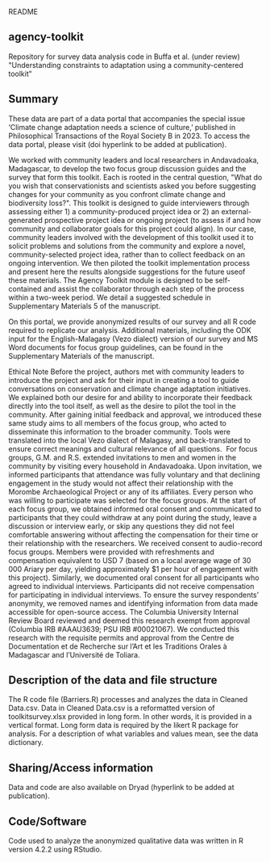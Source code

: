 README

## agency-toolkit
Repository for survey data analysis code in Buffa et al. (under review) "Understanding constraints to adaptation using a community-centered toolkit"

## Summary
These data are part of a data portal that accompanies the special issue ‘Climate change adaptation needs a science of culture,’ published in Philosophical Transactions of the Royal Society B in 2023. To access the data portal, please visit (doi hyperlink to be added at publication).

We worked with community leaders and local researchers in Andavadoaka, Madagascar, to develop the two focus group discussion guides and the survey that form this toolkit. Each is rooted in the central question, "What do you wish that conservationists and scientists asked you before suggesting changes for your community as you confront climate change and biodiversity loss?". This toolkit is designed to guide interviewers through assessing either 1) a community-produced project idea or 2) an external-generated prospective project idea or ongoing project (to assess if and how community and collaborator goals for this project could align). In our case, community leaders involved with the development of this toolkit used it to solicit problems and solutions from the community and explore a novel, community-selected project idea, rather than to collect feedback on an ongoing intervention. We then piloted the toolkit implementation process and present here the results alongside suggestions for the future useof these materials. The Agency Toolkit module is designed to be self-contained and assist the collaborator through each step of the process within a two-week period. We detail a suggested schedule in Supplementary Materials 5 of the manuscript.

On this portal, we provide anonymized results of our survey and all R code required to replicate our analysis. Additional materials, including the ODK input for the English-Malagasy (Vezo dialect) version of our survey and MS Word documents for focus group guidelines, can be found in the Supplementary Materials of the manuscript.

Ethical Note
Before the project, authors met with community leaders to introduce the project and ask for their input in creating a tool to guide conversations on conservation and climate change adaptation initiatives. We explained both our desire for and ability to incorporate their feedback directly into the tool itself, as well as the desire to pilot the tool in the community. After gaining initial feedback and approval, we introduced these same study aims to all members of the focus group, who acted to disseminate this information to the broader community. Tools were translated into the local Vezo dialect of Malagasy, and back-translated to ensure correct meanings and cultural relevance of all questions. 
For focus groups, G.M. and R.S. extended invitations to men and women in the community by visiting every household in Andavadoaka. Upon invitation, we informed participants that attendance was fully voluntary and that declining engagement in the study would not affect their relationship with the Morombe Archaeological Project or any of its affiliates. Every person who was willing to participate was selected for the focus groups. At the start of each focus group, we obtained informed oral consent and communicated to participants that they could withdraw at any point during the study, leave a discussion or interview early, or skip any questions they did not feel comfortable answering without affecting the compensation for their time or their relationship with the researchers. We received consent to audio-record focus groups. Members were provided with refreshments and compensation equivalent to USD 7 (based on a local average wage of 30 000 Ariary per day, yielding approximately $1 per hour of engagement with this project).
Similarly, we documented oral consent for all participants who agreed to individual interviews. Participants did not receive compensation for participating in individual interviews. To ensure the survey respondents’ anonymity, we removed names and identifying information from data made accessible for open-source access. The Columbia University Internal Review Board reviewed and deemed this research exempt from approval (Columbia IRB #AAAU3639; PSU IRB #00021067). We conducted this research with the requisite permits and approval from the Centre de Documentation et de Recherche sur l’Art et les Traditions Orales à Madagascar and l’Université de Toliara.

## Description of the data and file structure
The R code file (Barriers.R) processes and analyzes the data in Cleaned Data.csv. Data in Cleaned Data.csv is a reformatted version of toolkitsurvey.xlsx provided in long form. In other words, it is provided in a vertical format. Long form data is required by the likert R package for analysis. For a description of what variables and values mean, see the data dictionary. 

## Sharing/Access information
Data and code are also available on Dryad (hyperlink to be added at publication). 

## Code/Software
Code used to analyze the anonymized qualitative data was written in R version 4.2.2 using RStudio.
